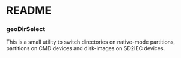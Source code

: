 # README

### geoDirSelect
This is a small utility to switch directories on native-mode partitions, partitions on CMD devices and disk-images on SD2IEC devices.
